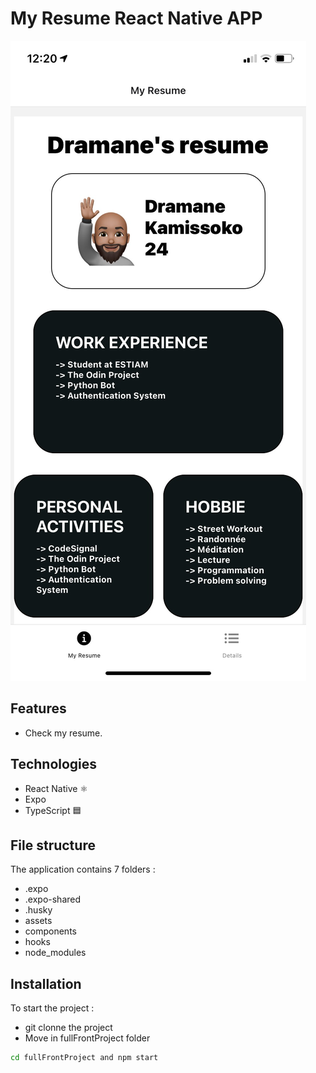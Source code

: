 # My Resume React Native APP

![alt text](https://github.com/Dramane-dev/my-resume-react-native/blob/master/assets/home.png?raw=true)

## Features

-   Check my resume.

## Technologies

-   React Native ⚛️
-   Expo
-   TypeScript 🟦

## File structure

The application contains 7 folders :

-   .expo
-   .expo-shared
-   .husky
-   assets
-   components
-   hooks
-   node_modules

## Installation

To start the project :

-   git clonne the project
-   Move in fullFrontProject folder

```bash
cd fullFrontProject and npm start
```
